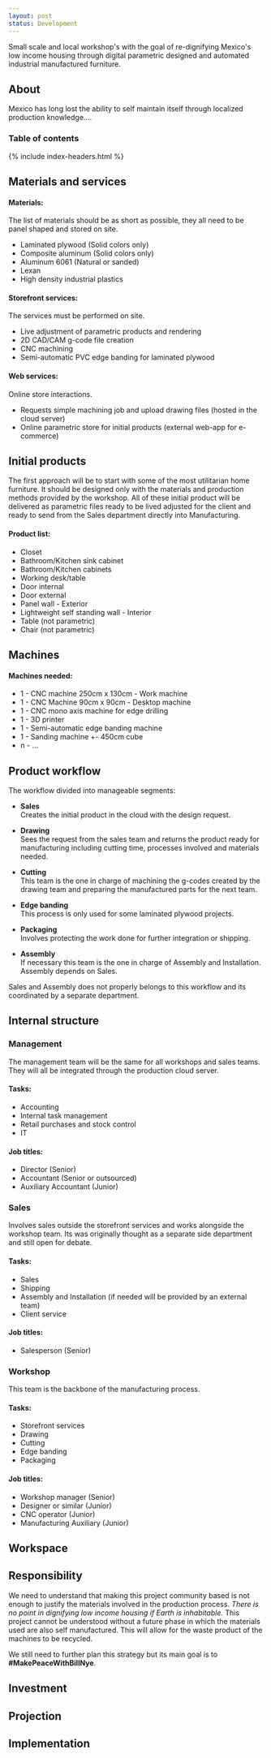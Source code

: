 ```yaml
---
layout: post
status: Development
---
```

Small scale and local workshop's with the goal of re-dignifying Mexico's low income housing through digital parametric designed and automated industrial manufactured furniture.

## About
Mexico has long lost the ability to self maintain itself through localized production knowledge....

### Table of contents
{% include index-headers.html %}

## Materials and services
#### Materials:
The list of materials should be as short as possible, they all need to be panel shaped and stored on site.
  * Laminated plywood (Solid colors only)
  * Composite aluminum (Solid colors only)
  * Aluminum 6061 (Natural or sanded)
  * Lexan
  * High density industrial plastics

#### Storefront services:
The services must be performed on site.
  * Live adjustment of parametric products and rendering
  * 2D CAD/CAM g-code file creation
  * CNC machining
  * Semi-automatic PVC edge banding for laminated plywood

#### Web services:
Online store interactions.
  * Requests simple machining job and upload drawing files (hosted in the cloud server)
  * Online parametric store for initial products (external web-app for e-commerce)

## Initial products
The first approach will be to start with some of the most utilitarian home furniture. It should be designed only with the materials and production methods provided by the workshop. All of these initial product will be delivered as parametric files ready to be lived adjusted for the client and ready to send from the Sales department directly into Manufacturing.

#### Product list:
  * Closet
  * Bathroom/Kitchen sink cabinet
  * Bathroom/Kitchen cabinets
  * Working desk/table
  * Door internal
  * Door external
  * Panel wall - Exterior
  * Lightweight self standing wall - Interior
  * Table (not parametric)
  * Chair (not parametric)

## Machines
#### Machines needed:
  * 1 - CNC machine 250cm x 130cm  - Work machine  
  * 1 - CNC Machine 90cm x 90cm - Desktop machine
  * 1 - CNC mono axis machine for edge drilling
  * 1 - 3D printer
  * 1 - Semi-automatic edge banding machine
  * 1 - Sanding machine +- 450cm cube
  * n - ...

## Product workflow
The workflow divided into manageable segments:

  * **Sales**  
  Creates the initial product in the cloud with the design request.

  * **Drawing**  
  Sees the request from the sales team and returns the product ready for manufacturing including cutting time, processes involved and materials needed.

  * **Cutting**  
  This team is the one in charge of machining the g-codes created by the drawing team and preparing the manufactured parts for the next team.

  * **Edge banding**  
  This process is only used for some laminated plywood projects.

  * **Packaging**  
  Involves protecting the work done for further integration or shipping.  

  * **Assembly**  
  If necessary this team is the one in charge of Assembly and Installation. Assembly depends on Sales.

Sales and Assembly does not properly belongs to this workflow and its coordinated by a separate department.

## Internal structure

### Management
The management team will be the same for all workshops and sales teams. They will all be integrated through the production cloud server.

#### Tasks:
  * Accounting
  * Internal task management
  * Retail purchases and stock control
  * IT

#### Job titles:
  * Director (Senior)
  * Accountant (Senior or outsourced)
  * Auxiliary Accountant (Junior)

### Sales
Involves sales outside the storefront services and works alongside the workshop team. Its was originally thought as a separate side department and still open for debate.

#### Tasks:
  * Sales
  * Shipping
  * Assembly and Installation (if needed will be provided by an external team)
  * Client service

#### Job titles:
  * Salesperson (Senior)

### Workshop
This team is the backbone of the manufacturing process.

#### Tasks:
  * Storefront services
  * Drawing
  * Cutting
  * Edge banding
  * Packaging

#### Job titles:
  * Workshop manager (Senior)
  * Designer or similar (Junior)
  * CNC operator (Junior)
  * Manufacturing Auxiliary (Junior)

## Workspace

## Responsibility
We need to understand that making this project community based is not enough to justify the materials involved in the production process. *There is no point in dignifying low income housing if Earth is inhabitable.* This project cannot be understood without a future phase in which the materials used are also self manufactured. This will allow for the waste product of the machines to be recycled.

We still need to further plan this strategy but its main goal is to **#MakePeaceWithBillNye**.

## Investment

## Projection

## Implementation
